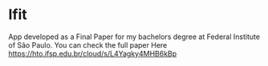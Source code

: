 # Ifit

App developed as a Final Paper for my bachelors degree at Federal Institute of São Paulo.
You can check the full paper Here https://hto.ifsp.edu.br/cloud/s/L4Yagky4MHB6kBp
